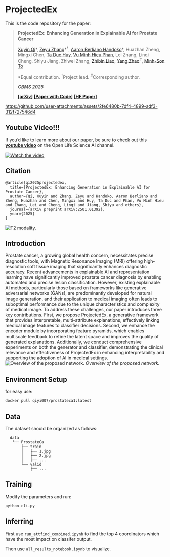 # ProjectedEx
This is the code repository for the paper:
> **ProjectedEx: Enhancing Generation in Explainable AI for Prostate Cancer**
> 
> [Xuyin Qi](https://www.linkedin.com/in/xuyin-q-29672524a/)\*, [Zeyu Zhang](https://steve-zeyu-zhang.github.io/)\*<sup>†</sup>, [Aaron Berliano Handoko](https://www.linkedin.com/in/aaron-berliano-handoko-235406187/)\*, Huazhan Zheng, Mingxi Chen, [Ta Duc Huy](https://scholar.google.com/citations?user=9vRcgJwAAAAJ&hl=en), [Vu Minh Hieu Phan](https://researchers.adelaide.edu.au/profile/vuminhhieu.phan), Lei Zhang, Linqi Cheng, Shiyu Jiang, Zhiwei Zhang, [Zhibin Liao](https://scholar.google.com/citations?user=HvWTE0IAAAAJ&hl=zh-CN), [Yang Zhao](https://yangyangkiki.github.io/)<sup>#</sup>, [Minh-Son To](https://scholar.google.com/citations?user=NIc4qPsAAAAJ&hl=en)
>
> \*Equal contribution. <sup>†</sup>Project lead. <sup>#</sup>Corresponding author.
>
> <em><b>CBMS 2025</b></em>
> 
> [**[arXiv]**](https://arxiv.org/abs/2501.01392) [**[Paper with Code]**](https://paperswithcode.com/paper/projectedex-enhancing-generation-in) **[[HF Paper]](https://huggingface.co/papers/2501.01392)**

https://github.com/user-attachments/assets/2fe6480b-7df4-4899-adf3-312f727546d4


## Youtube Video!!!

If you’d like to learn more about our paper, be sure to check out this [**youtube video**](https://youtu.be/DamQWnxMM3E) on the Open Life Science AI channel.

[![Watch the video](https://img.youtube.com/vi/DamQWnxMM3E/maxresdefault.jpg)](https://youtu.be/DamQWnxMM3E)



## Citation

```
@article{qi2025projectedex,
  title={ProjectedEx: Enhancing Generation in Explainable AI for Prostate Cancer},
  author={Qi, Xuyin and Zhang, Zeyu and Handoko, Aaron Berliano and Zheng, Huazhan and Chen, Mingxi and Huy, Ta Duc and Phan, Vu Minh Hieu and Zhang, Lei and Cheng, Linqi and Jiang, Shiyu and others},
  journal={arXiv preprint arXiv:2501.01392},
  year={2025}
}
```

![T2 modality.](https://github.com/Richardqiyi/ProjectedEx/blob/main/t2_combined.png)
## Introduction
Prostate cancer, a growing global health concern,
necessitates precise diagnostic tools, with Magnetic Resonance
Imaging (MRI) offering high-resolution soft tissue imaging that
significantly enhances diagnostic accuracy. Recent advancements
in explainable AI and representation learning have significantly
improved prostate cancer diagnosis by enabling automated and
precise lesion classification. However, existing explainable AI
methods, particularly those based on frameworks like generative
adversarial networks (GANs), are predominantly developed for
natural image generation, and their application to medical
imaging often leads to suboptimal performance due to the unique
characteristics and complexity of medical image. To address
these challenges, our paper introduces three key contributions.
First, we propose ProjectedEx, a generative framework that
provides interpretable, multi-attribute explanations, effectively
linking medical image features to classifier decisions. Second, we
enhance the encoder module by incorporating feature pyramids,
which enables multiscale feedback to refine the latent space and
improves the quality of generated explanations. Additionally, we
conduct comprehensive experiments on both the generator and
classifier, demonstrating the clinical relevance and effectiveness
of ProjectedEx in enhancing interpretability and supporting the
adoption of AI in medical settings.
![Overview of the proposed network.](https://github.com/Richardqiyi/ProjectedEx/blob/main/architecture.png)
*Overview of the proposed network.*

## Environment Setup
for easy use:
```
docker pull qiyi007/prostateca1:latest
```
## Data
The dataset should be organized as follows:
```
  data
   └── ProstateCa
       ├── train
       │   ├── 1.jpg
       │   ├── 2.jpg
       │   ├── ...
       └── valid
           ├── ...
```
## Training
Modify the parameters and run:
```
python cli.py
```
## Inferring
First use `run_attfind_combined.ipynb` to find the top 4 coordinators which have the most impact on classifer output.

Then use `all_results_notebook.ipynb` to visualize.

 

  



